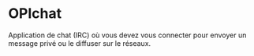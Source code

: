 # OPIchat

Application de chat (IRC) où vous devez vous connecter pour envoyer un message privé ou le diffuser sur le réseaux.
